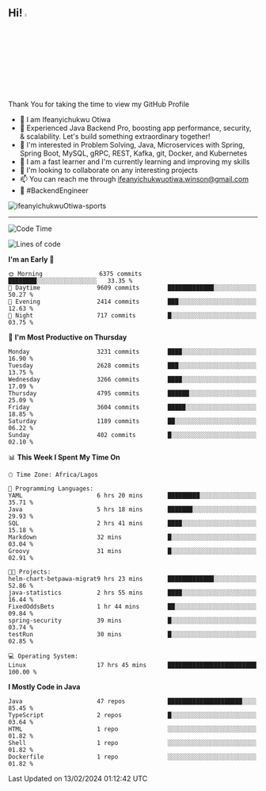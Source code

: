 <!-- BLOG-POST-LIST:START --><!-- BLOG-POST-LIST:END -->

## Hi! <img src="https://media.giphy.com/media/hvRJCLFzcasrR4ia7z/giphy.gif" width="4%"> 

Thank You for taking the time to view my GitHub Profile

- 👋 I am Ifeanyichukwu Otiwa
- 🚀 Experienced Java Backend Pro, boosting app performance, security, & scalability. Let's build something extraordinary together!
- 👀 I'm interested in Problem Solving, Java, Microservices with Spring, Spring Boot, MySQL, gRPC, REST, Kafka, git, Docker, and Kubernetes
- 🌱 I am a fast learner and I'm currently learning and improving my skills
- 💞️ I'm looking to collaborate on any interesting projects
- 📫 You can reach me through ifeanyichukwuotiwa.winson@gmail.com
- 🚀 #BackendEngineer

<p align="left" marginTop="10px"> <img src="https://komarev.com/ghpvc/?username=ifeanyichukwuOtiwa-sports&label=Profile%20views&color=0e75b6&style=for-the-badge" alt="ifeanyichukwuOtiwa-sports" /> </p>

***

<!--START_SECTION:waka-->
![Code Time](http://img.shields.io/badge/Code%20Time-2%2C229%20hrs%2059%20mins-blue)

![Lines of code](https://img.shields.io/badge/From%20Hello%20World%20I%27ve%20Written-5.3%20million%20lines%20of%20code-blue)

**I'm an Early 🐤** 

```text
🌞 Morning                6375 commits        ████████░░░░░░░░░░░░░░░░░   33.35 % 
🌆 Daytime                9609 commits        █████████████░░░░░░░░░░░░   50.27 % 
🌃 Evening                2414 commits        ███░░░░░░░░░░░░░░░░░░░░░░   12.63 % 
🌙 Night                  717 commits         █░░░░░░░░░░░░░░░░░░░░░░░░   03.75 % 
```
📅 **I'm Most Productive on Thursday** 

```text
Monday                   3231 commits        ████░░░░░░░░░░░░░░░░░░░░░   16.90 % 
Tuesday                  2628 commits        ███░░░░░░░░░░░░░░░░░░░░░░   13.75 % 
Wednesday                3266 commits        ████░░░░░░░░░░░░░░░░░░░░░   17.09 % 
Thursday                 4795 commits        ██████░░░░░░░░░░░░░░░░░░░   25.09 % 
Friday                   3604 commits        █████░░░░░░░░░░░░░░░░░░░░   18.85 % 
Saturday                 1189 commits        ██░░░░░░░░░░░░░░░░░░░░░░░   06.22 % 
Sunday                   402 commits         █░░░░░░░░░░░░░░░░░░░░░░░░   02.10 % 
```


📊 **This Week I Spent My Time On** 

```text
🕑︎ Time Zone: Africa/Lagos

💬 Programming Languages: 
YAML                     6 hrs 20 mins       █████████░░░░░░░░░░░░░░░░   35.71 % 
Java                     5 hrs 18 mins       ███████░░░░░░░░░░░░░░░░░░   29.93 % 
SQL                      2 hrs 41 mins       ████░░░░░░░░░░░░░░░░░░░░░   15.18 % 
Markdown                 32 mins             █░░░░░░░░░░░░░░░░░░░░░░░░   03.04 % 
Groovy                   31 mins             █░░░░░░░░░░░░░░░░░░░░░░░░   02.91 % 

🐱‍💻 Projects: 
helm-chart-betpawa-migrat9 hrs 23 mins       █████████████░░░░░░░░░░░░   52.86 % 
java-statistics          2 hrs 55 mins       ████░░░░░░░░░░░░░░░░░░░░░   16.44 % 
FixedOddsBets            1 hr 44 mins        ██░░░░░░░░░░░░░░░░░░░░░░░   09.84 % 
spring-security          39 mins             █░░░░░░░░░░░░░░░░░░░░░░░░   03.74 % 
testRun                  30 mins             █░░░░░░░░░░░░░░░░░░░░░░░░   02.85 % 

💻 Operating System: 
Linux                    17 hrs 45 mins      █████████████████████████   100.00 % 
```

**I Mostly Code in Java** 

```text
Java                     47 repos            █████████████████████░░░░   85.45 % 
TypeScript               2 repos             █░░░░░░░░░░░░░░░░░░░░░░░░   03.64 % 
HTML                     1 repo              ░░░░░░░░░░░░░░░░░░░░░░░░░   01.82 % 
Shell                    1 repo              ░░░░░░░░░░░░░░░░░░░░░░░░░   01.82 % 
Dockerfile               1 repo              ░░░░░░░░░░░░░░░░░░░░░░░░░   01.82 % 
```




 Last Updated on 13/02/2024 01:12:42 UTC
<!--END_SECTION:waka-->

<!--
<p align="center">
![trophy](https://github-profile-trophy.vercel.app/?username=ifeanyichukwuOtiwa-sports&theme=onedark) (https://github.com/ryo-ma/github-profile-trophy)
</p>
-->

<!---
ifeanyi-otiwa/ifeanyi-otiwa is a ✨ special ✨ repository because its `README.md` (this file) appears on your GitHub profile.
You can click the Preview link to take a look at your changes.
--->
